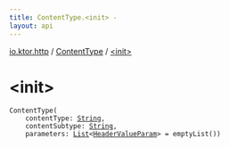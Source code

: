 ```yaml
---
title: ContentType.<init> - 
layout: api
---
```


<div class='api-docs-breadcrumbs'><a href="../index.html">io.ktor.http</a> / <a href="index.html">ContentType</a> / <a href="./-init-.html">&lt;init&gt;</a></div>

# &lt;init&gt;

<div class="signature"><code><span class="identifier">ContentType</span><span class="symbol">(</span><br/>&nbsp;&nbsp;&nbsp;&nbsp;<span class="parameterName" id="io.ktor.http.ContentType$<init>(kotlin.String, kotlin.String, kotlin.collections.List((io.ktor.http.HeaderValueParam)))/contentType">contentType</span><span class="symbol">:</span>&nbsp;<a href="https://kotlinlang.org/api/latest/jvm/stdlib/kotlin/-string/index.html"><span class="identifier">String</span></a><span class="symbol">, </span><br/>&nbsp;&nbsp;&nbsp;&nbsp;<span class="parameterName" id="io.ktor.http.ContentType$<init>(kotlin.String, kotlin.String, kotlin.collections.List((io.ktor.http.HeaderValueParam)))/contentSubtype">contentSubtype</span><span class="symbol">:</span>&nbsp;<a href="https://kotlinlang.org/api/latest/jvm/stdlib/kotlin/-string/index.html"><span class="identifier">String</span></a><span class="symbol">, </span><br/>&nbsp;&nbsp;&nbsp;&nbsp;<span class="parameterName" id="io.ktor.http.ContentType$<init>(kotlin.String, kotlin.String, kotlin.collections.List((io.ktor.http.HeaderValueParam)))/parameters">parameters</span><span class="symbol">:</span>&nbsp;<a href="https://kotlinlang.org/api/latest/jvm/stdlib/kotlin.collections/-list/index.html"><span class="identifier">List</span></a><span class="symbol">&lt;</span><a href="../-header-value-param/index.html"><span class="identifier">HeaderValueParam</span></a><span class="symbol">&gt;</span>&nbsp;<span class="symbol">=</span>&nbsp;emptyList()<span class="symbol">)</span></code></div>
